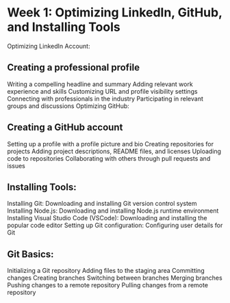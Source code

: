 # Week 1: Optimizing LinkedIn, GitHub, and Installing Tools

Optimizing LinkedIn Account:

## Creating a professional profile

Writing a compelling headline and summary
Adding relevant work experience and skills
Customizing URL and profile visibility settings
Connecting with professionals in the industry
Participating in relevant groups and discussions
Optimizing GitHub:

## Creating a GitHub account

Setting up a profile with a profile picture and bio
Creating repositories for projects
Adding project descriptions, README files, and licenses
Uploading code to repositories
Collaborating with others through pull requests and issues

## Installing Tools:

Installing Git: Downloading and installing Git version control system
Installing Node.js: Downloading and installing Node.js runtime environment
Installing Visual Studio Code (VSCode): Downloading and installing the popular code editor
Setting up Git configuration: Configuring user details for Git

## Git Basics:

Initializing a Git repository
Adding files to the staging area
Committing changes
Creating branches
Switching between branches
Merging branches
Pushing changes to a remote repository
Pulling changes from a remote repository
